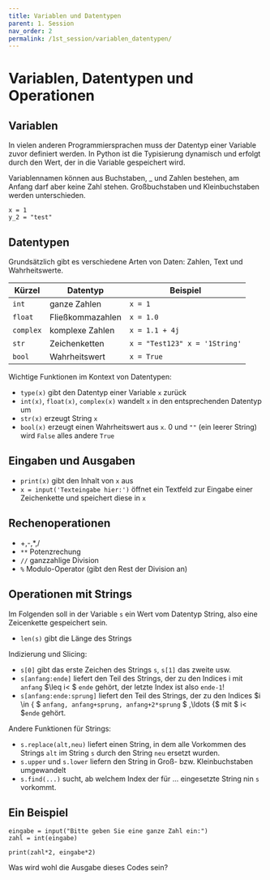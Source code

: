 ```yaml
---
title: Variablen und Datentypen
parent: 1. Session
nav_order: 2
permalink: /1st_session/variablen_datentypen/
---
```


# Variablen, Datentypen und Operationen

## Variablen

In vielen anderen Programmiersprachen muss der Datentyp einer Variable zuvor definiert werden. In Python ist die Typisierung dynamisch und erfolgt durch den Wert, der in die Variable gespeichert wird.

Variablennamen können aus Buchstaben, \_ und Zahlen bestehen, am Anfang darf aber keine Zahl stehen. Großbuchstaben und Kleinbuchstaben werden unterschieden.

```
x = 1
y_2 = "test"
```


## Datentypen

Grundsätzlich gibt es verschiedene Arten von Daten: Zahlen, Text und Wahrheitswerte.

Kürzel | Datentyp | Beispiel
--- | --- | ---
`int`| ganze Zahlen | `x = 1`
`float`| Fließkommazahlen | `x = 1.0`
`complex`| komplexe Zahlen | `x = 1.1 + 4j`
`str`| Zeichenketten | `x = "Test123" x = '1String'`
 `bool`| Wahrheitswert | `x = True`


Wichtige Funktionen im Kontext von Datentypen:

* `type(x)` gibt den Datentyp einer Variable `x` zurück
* `int(x)`, `float(x)`, `complex(x)` wandelt `x` in den entsprechenden Datentyp um
* `str(x)` erzeugt String `x`
* `bool(x)` erzeugt einen Wahrheitswert aus `x`. 0 und `""` (ein leerer String) wird `False` alles andere `True`


## Eingaben und Ausgaben

* `print(x)` gibt den Inhalt von `x` aus
* `x = input('Texteingabe hier:')` öffnet ein Textfeld zur Eingabe einer Zeichenkette und speichert diese in `x`


## Rechenoperationen

*  +,-,\*,/
* `**` Potenzrechung
* `//` ganzzahlige Division
* `%` Modulo-Operator (gibt den Rest der Division an)

## Operationen mit Strings

Im Folgenden soll in der Variable `s` ein Wert vom Datentyp String, also eine Zeicenkette gespeichert sein.

* `len(s)` gibt die Länge des Strings

Indizierung und Slicing:

* `s[0]` gibt das erste Zeichen des Strings `s`, `s[1]` das zweite usw.
* `s[anfang:ende]`  liefert den Teil des Strings, der zu den Indices i mit `anfang` $\leq i< $ `ende` gehört, der letzte Index ist also `ende-1`!
* `s[anfang:ende:sprung]` liefert den Teil des Strings, der zu den Indices $i \in \{ $ `anfang, anfang+sprung, anfang+2*sprung` $ ,\ldots \{$ mit $ i< $`ende` gehört.

Andere Funktionen für Strings:

* `s.replace(alt,neu)` liefert einen String, in dem alle Vorkommen des Strings `alt` im String `s` durch den String `neu` ersetzt wurden. 
* `s.upper` und `s.lower` liefern den String in Groß- bzw. Kleinbuchstaben umgewandelt 
* `s.find(...)` sucht, ab welchem Index der für ... eingesetzte String nin `s` vorkommt.

## Ein Beispiel

```
eingabe = input("Bitte geben Sie eine ganze Zahl ein:")
zahl = int(eingabe)

print(zahl*2, eingabe*2)
```

Was wird wohl die Ausgabe dieses Codes sein?
